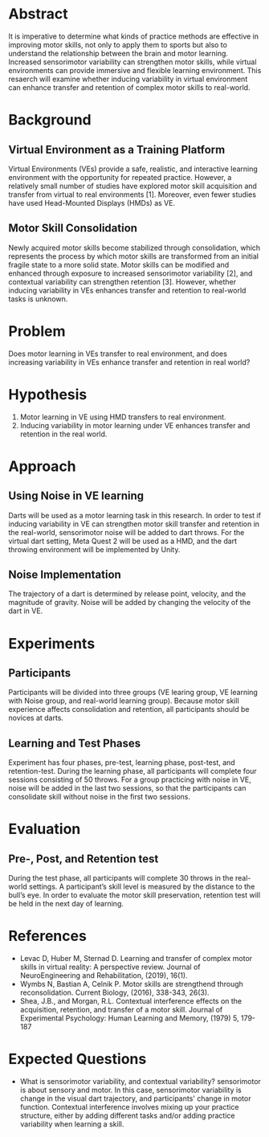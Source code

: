 # Abstract
It is imperative to determine what kinds of practice methods are effective in improving motor skills, not only to apply them to sports but also to understand the relationship between the brain and motor learning.
Increased sensorimotor variability can strengthen motor skills, while virtual environments can provide immersive and flexible learning environment.
This resaerch will examine whether inducing variability in virtual environment can enhance transfer and retention of complex motor skills to real-world.

# Background
## Virtual Environment as a Training Platform
Virtual Environments (VEs) provide a safe, realistic, and interactive learning environment with the opportunity for repeated practice. 
However, a relatively small number of studies have explored motor skill acquisition and transfer from virtual to real environments [1]. 
Moreover, even fewer studies have used Head-Mounted Displays (HMDs) as VE.

## Motor Skill Consolidation
Newly acquired motor skills become stabilized through consolidation, which represents the process by which motor skills are transformed from an initial fragile state to a more solid state.
Motor skills can be modified and enhanced through exposure to increased sensorimotor variability [2], and contextual variability can strengthen retention [3].
However, whether inducing variability in VEs enhances transfer and retention to real-world tasks is unknown.


# Problem
Does motor learning in VEs transfer to real environment, and does increasing variability in VEs enhance transfer and retention in real world?

# Hypothesis
1. Motor learning in VE using HMD transfers to real environment.
2. Inducing variability in motor learning under VE enhances transfer and retention in the real world.

# Approach
## Using Noise in VE learning
Darts will be used as a motor learning task in this research.
In order to test if inducing variability in VE can strengthen motor skill transfer and retention in the real-world, sensorimotor noise will be added to dart throws. 
For the virtual dart setting, Meta Quest 2 will be used as a HMD, and the dart throwing environment will be implemented by Unity. 

## Noise Implementation
The trajectory of a dart is determined by release point, velocity, and the magnitude of gravity. Noise will be added by changing the velocity of the dart in VE. 

# Experiments
## Participants
Participants will be divided into three groups (VE learing group, VE learning with Noise group, and real-world learning group). Because motor skill experience affects consolidation and retention, all participants should be novices at darts.

## Learning and Test Phases
Experiment has four phases, pre-test, learning phase, post-test, and retention-test. During the learning phase, all participants will complete four sessions consisting of 50 throws. For a group practicing with noise in VE, noise will be added in the last two sessions, so that the participants can consolidate skill without noise in the first two sessions.

# Evaluation
## Pre-, Post, and Retention test
During the test phase, all participants will complete 30 throws in the real-world settings. A participant’s skill level is measured by the distance to the bull’s eye. In order to evaluate the motor skill preservation, retention test will be held in the next day of learning.


# References
- Levac D, Huber M, Sternad D. Learning and transfer of complex motor skills in virtual reality: A perspective review.
  Journal of NeuroEngineering and Rehabilitation, (2019), 16(1).
- Wymbs N, Bastian A, Celnik P. Motor skills are strengthend through reconsolidation.
  Current Biology, (2016), 338-343, 26(3).
- Shea, J.B., and Morgan, R.L. Contextual interference effects on the acquisition, retention, and transfer of a motor skill.
  Journal of Experimental Psychology: Human Learning and Memory, (1979) 5, 179-187


# Expected Questions
- What is sensorimotor variability, and contextual variability?
sensorimotor is about sensory and motor. In this case, sensorimotor variability is change in the visual dart trajectory, and participants' change in motor function.
Contextual interference involves mixing up your practice structure, either by adding different tasks and/or adding practice variability when learning a skill.
